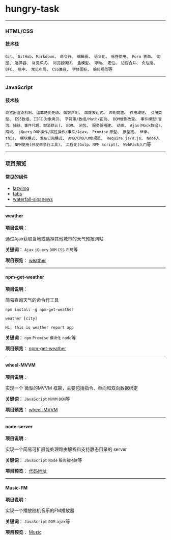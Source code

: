 # hungry-task

---

### HTML/CSS

#### 技术栈
`Git`、 `GitHub`、`Markdown`、 `命令行`、 `编辑器`、 `语义化`、 `标签使用`、 `Form 表单`、 `切图`、 `选择器`、 `常见样式`、 `浏览器调试`、 `盒模型`、 `浮动`、 `定位`、 `边距合并`、 `负边距`、 `BFC`、 `居中`、 `常见布局`、 `CSS兼容`、 `字体图标`、 `编码规范`等

---


### JavaScript

#### 技术栈
`浏览器渲染机制`、`运算符优先级`、`函数声明`、 `函数表达式`、 `声明前置`、 `作用域链`、 `引用类型`、 `ES5数组`、`IIFE` `对象拷贝`、 `字符串/数组/Math/正则`、 `DOM增删改查`、 `事件模型(冒泡、捕获、事件代理、取消默认)`、 `BOM`、 `闭包`、 `服务器搭建`、 `动画`、 `Ajax(Mock数据)`、 `跨域`、 `jQuery` `DOM操作/属性操作/事件/Ajax`、 `Promise` `原型`、 `原型链`、 `继承`、 `this`、 `模块模式`、`发布订阅模式`、 `AMD/CMD/UMD规范、 Require.js/R.js`、 `Node入门`、 `NPM使用(开发命令行工具)`、 `工程化(Gulp、NPM Script)`、 `WebPack入门`等

----

### 项目预览

#### 常见的组件

- [lazyimg](http://chunge2016.online/hungry-task/JavaScript/lazyimg/)
- [tabs](http://chunge2016.online/hungry-task/JavaScript/js-component-tab/)
- [waterfall-sinanews](http://chunge2016.online/hungry-task/JavaScript/waterfall-sinanews/)

---

#### weather

**项目说明**：

通过Ajax获取当地或选择其他城市的天气预报网站

**关键词**：
`Ajax` `jQuery` `DOM` `CSS` `布局`等

**项目预览**： [weather](http://chunge2016.online/hungry-task/JavaScript/weather/)

---

#### npm-get-weather

**项目说明**：

简易查询天气的命令行工具

```
npm install -g npm-get-weather

weather [city]

Hi, this is weather report app

```

**关键词**：
`npm` `Promise` `模块化` `node`等

**项目预览**： [npm-get-weather](https://www.npmjs.com/package/npm-get-weather)


---

#### wheel-MVVM

**项目说明**：

实现一个 微型的MVVM 框架，主要包括指令、单向和双向数据绑定

**关键词**：
`JavaScript` `MVVM` `DOM`等

**项目预览**： [wheel-MVVM](http://chunge2016.online/hungry-task/JavaScript/wheel-MVVM/)

---
#### node-server

**项目说明**：

实现一个简易可扩展能处理路由解析和支持静态目录的 server

**关键词**：
`JavaScript` `Node` `服务器搭建`等

**项目预览**： [代码地址](https://github.com/chunge16/hungry-task/tree/master/JavaScript/node-server)

---
#### Music-FM

**项目说明**：

实现一个播放随机音乐的FM播放器

**关键词**：
`JavaScript` `DOM` `ajax`等

**项目预览**： [Music](http://chunge2016.online/hungry-task/JavaScript/Music-FM/)

